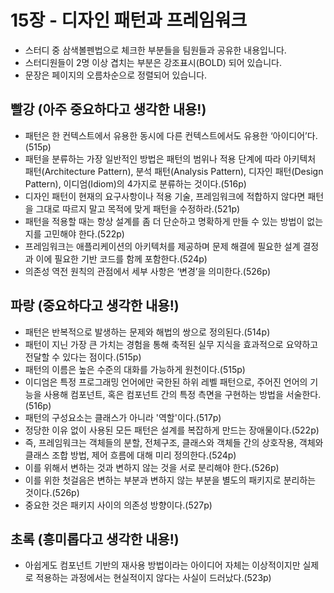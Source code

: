 # 15장 - 디자인 패턴과 프레임워크

- 스터디 중 삼색볼펜법으로 체크한 부분들을 팀원들과 공유한 내용입니다.
- 스터디원들이 2명 이상 겹치는 부분은 강조표시(BOLD) 되어 있습니다.
- 문장은 페이지의 오름차순으로 정렬되어 있습니다.

##  빨강 (아주 중요하다고 생각한 내용!)
- 패턴은 한 컨텍스트에서 유용한 동시에 다른 컨텍스트에서도 유용한 ‘아이디어’다.(515p)
- 패턴을 분류하는 가장 일반적인 방법은 패턴의 범위나 적용 단계에 따라 아키텍처 패턴(Architecture Pattern), 분석 패턴(Analysis Pattern), 디자인 패턴(Design Pattern), 이디엄(Idiom)의 4가지로 분류하는 것이다.(516p)
- 디자인 패턴이 현재의 요구사항이나 적용 기술, 프레임워크에 적합하지 않다면 패턴을 그대로 따르지 말고 목적에 맞게 패턴을 수정하라.(521p)
- 패턴을 적용할 때는 항상 설계를 좀 더 단순하고 명확하게 만들 수 있는 방법이 없는지를 고민해야 한다.(522p)
- 프레임워크는 애플리케이션의 아키텍처를 제공하며 문제 해결에 필요한 설계 결정과 이에 필요한 기반 코드를 함께 포함한다.(524p)
- 의존성 역전 원칙의 관점에서 세부 사항은 ‘변경’을 의미한다.(526p)

##  파랑 (중요하다고 생각한 내용!)
- 패턴은 반복적으로 발생하는 문제와 해법의 쌍으로 정의된다.(514p)
- 패턴이 지닌 가장 큰 가치는 경험을 통해 축적된 실무 지식을 효과적으로 요약하고 전달할 수 있다는 점이다.(515p)
- 패턴의 이름은 높은 수준의 대화를 가능하게 원천이다.(515p)
- 이디엄은 특정 프로그래밍 언어에만 국한된 하위 레벨 패턴으로, 주어진 언어의 기능을 사용해 컴포넌트, 혹은 컴포넌트 간의 특정 측면을 구현하는 방법을 서술한다.(516p)
- 패턴의 구성요소는 클래스가 아니라 '역할'이다.(517p)
- 정당한 이유 없이 사용된 모든 패턴은 설계를 복잡하게 만드는 장애물이다.(522p)
- 즉, 프레임워크는 객체들의 분할, 전체구조, 클래스와 객체들 간의 상호작용, 객체와 클래스 조합 방법, 제어 흐름에 대해 미리 정의한다.(524p)
- 이를 위해서 변하는 것과 변하지 않는 것을 서로 분리해야 한다.(526p)
- 이를 위한 첫걸음은 변하는 부분과 변하지 않는 부분을 별도의 패키지로 분리하는 것이다.(526p)
- 중요한 것은 패키지 사이의 의존성 방향이다.(527p)

##  초록 (흥미롭다고 생각한 내용!)
- 아쉽게도 컴포넌트 기반의 재사용 방법이라는 아이디어 자체는 이상적이지만 실제로 적용하는 과정에서는 현실적이지 않다는 사실이 드러났다.(523p)

